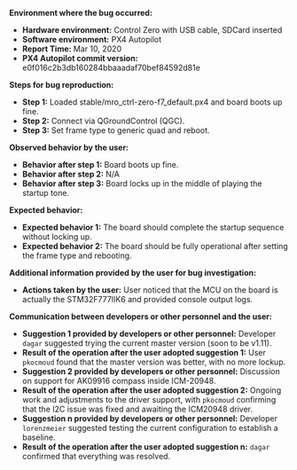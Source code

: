 **Environment where the bug occurred:**

- **Hardware environment:** Control Zero with USB cable, SDCard inserted
- **Software environment:** PX4 Autopilot
- **Report Time:** Mar 10, 2020
- **PX4 Autopilot commit version:** e0f016c2b3db160284bbaaadaf70bef84592d81e

**Steps for bug reproduction:**

- **Step 1:** Loaded stable/mro_ctrl-zero-f7_default.px4 and board boots up fine.
- **Step 2:** Connect via QGroundControl (QGC).
- **Step 3:** Set frame type to generic quad and reboot.

**Observed behavior by the user:**

- **Behavior after step 1:** Board boots up fine.
- **Behavior after step 2:** N/A
- **Behavior after step 3:** Board locks up in the middle of playing the startup tone.

**Expected behavior:**

- **Expected behavior 1:** The board should complete the startup sequence without locking up.
- **Expected behavior 2:** The board should be fully operational after setting the frame type and rebooting.

**Additional information provided by the user for bug investigation:**

- **Actions taken by the user:** User noticed that the MCU on the board is actually the STM32F777IIK6 and provided console output logs.

**Communication between developers or other personnel and the user:**

- **Suggestion 1 provided by developers or other personnel:** Developer `dagar` suggested trying the current master version (soon to be v1.11).
- **Result of the operation after the user adopted suggestion 1:** User `pkocmoud` found that the master version was better, with no more lockup.
- **Suggestion 2 provided by developers or other personnel:** Discussion on support for AK09916 compass inside ICM-20948.
- **Result of the operation after the user adopted suggestion 2:** Ongoing work and adjustments to the driver support, with `pkocmoud` confirming that the I2C issue was fixed and awaiting the ICM20948 driver.
- **Suggestion n provided by developers or other personnel:** Developer `lorenzmeier` suggested testing the current configuration to establish a baseline.
- **Result of the operation after the user adopted suggestion n:** `dagar` confirmed that everything was resolved.
